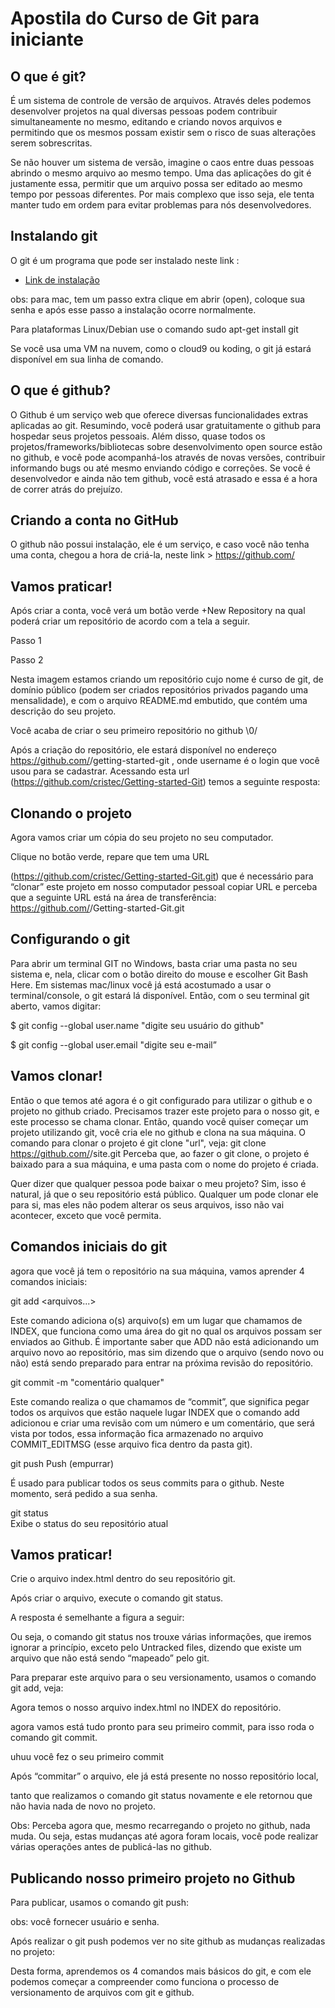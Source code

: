 # Apostila do Curso de Git para iniciante

## O que é git?

É um sistema de controle de versão de arquivos. Através deles podemos desenvolver projetos na qual diversas pessoas podem contribuir simultaneamente no mesmo, editando e criando novos arquivos e permitindo que os mesmos possam existir sem o risco de suas alterações serem sobrescritas.

Se não houver um sistema de versão, imagine o caos entre duas pessoas abrindo o mesmo arquivo ao mesmo tempo. Uma das aplicações do git é justamente essa, permitir que um arquivo possa ser editado ao mesmo tempo por pessoas diferentes. Por mais complexo que isso seja, ele tenta manter tudo em ordem para evitar problemas para nós desenvolvedores.

## Instalando git

O git é um programa que pode ser instalado neste link :

 * <a href="https://git-scm.com/downloads" target="_blank"> Link de instalação</a>

obs: para mac, tem um passo extra clique em abrir (open), coloque sua senha e após esse passo a instalação ocorre normalmente. 

Para plataformas Linux/Debian  use o comando sudo apt-get install git 

Se você usa uma VM na nuvem, como o cloud9 ou koding, o git já estará disponível em sua linha de comando.

## O que é github?

O Github é um serviço web que oferece diversas funcionalidades extras aplicadas ao git. Resumindo, você poderá usar gratuitamente o github para hospedar seus projetos pessoais. Além disso, quase todos os projetos/frameworks/bibliotecas sobre desenvolvimento open source estão no github, e você pode acompanhá-los através de novas versões, contribuir informando bugs ou até mesmo enviando código e correções. Se você é desenvolvedor e ainda não tem github, você está atrasado e essa é a hora de correr atrás do prejuízo.

## Criando a conta no GitHub

O github não possui instalação, ele é um serviço, e caso você não tenha uma conta, chegou a hora de criá-la,
 neste link > https://github.com/




















## Vamos praticar!



Após criar a conta, você verá um botão verde +New Repository na qual poderá criar um repositório de acordo com a tela a seguir.

Passo 1





Passo 2



















Nesta imagem estamos criando um repositório cujo nome é curso de git, de domínio público (podem ser criados repositórios privados pagando uma mensalidade), e com o arquivo README.md embutido, que contém uma descrição do seu projeto. 

Você acaba de criar o seu primeiro repositório no github \0/















Após a criação do repositório, ele estará disponível no endereço https://github.com/<username>/getting-started-git , onde username é o login que você usou para se cadastrar. Acessando esta url (https://github.com/cristec/Getting-started-Git) temos a seguinte resposta: 


## Clonando o projeto

Agora vamos criar um cópia do seu projeto no seu computador. 

Clique no botão verde, repare que tem uma URL 

(https://github.com/cristec/Getting-started-Git.git) que é necessário para “clonar” este projeto em nosso computador pessoal copiar URL e perceba que a seguinte URL está na área de transferência: https://github.com/<username>/Getting-started-Git.git


## Configurando o git

Para abrir um terminal GIT no Windows, basta criar uma pasta no seu sistema e, nela, clicar com o botão direito do mouse e escolher Git Bash Here. Em sistemas mac/linux você já está acostumado a usar o terminal/console, o git estará lá disponível. 
Então, com o seu terminal git aberto, vamos digitar:

$ git config --global user.name "digite seu usuário do github" 

$ git config --global user.email "digite seu e-mail”

## Vamos clonar!

Então o que temos até agora é o git configurado para utilizar o github e o projeto no github criado. Precisamos trazer este projeto para o nosso git, e este processo se chama clonar. Então, quando você quiser começar um projeto utilizando git, você cria ele no github e clona na sua máquina. O comando para clonar o projeto é git clone "url", veja:
git clone https://github.com/<username>/site.git
Perceba que, ao fazer o git clone, o projeto é baixado para a sua máquina, e uma pasta com o nome do projeto é criada.

Quer dizer que qualquer pessoa pode baixar o meu projeto? Sim, isso é natural, já que o seu repositório está público. Qualquer um pode clonar ele para si, mas eles não podem alterar os seus arquivos, isso não vai acontecer, exceto que você permita.





## Comandos iniciais do git

agora que você já tem o repositório na sua máquina, vamos aprender 4 comandos iniciais: 

git add <arquivos...>                                                                                                               

Este comando adiciona o(s) arquivo(s) em um lugar que chamamos de INDEX, que funciona como uma área do git no qual os arquivos possam ser enviados ao Github. É importante saber que ADD não está adicionando um arquivo novo ao repositório, mas sim dizendo que o arquivo (sendo novo ou não) está sendo preparado para entrar na próxima revisão do repositório.

git commit -m "comentário qualquer"                                                                                   

Este comando realiza o que chamamos de “commit”, que significa pegar todos os arquivos que estão naquele lugar INDEX que o comando add adicionou e criar uma revisão com um número e um comentário, que será vista por todos, essa informação fica armazenado no arquivo COMMIT_EDITMSG (esse arquivo fica dentro da pasta git).

git push Push (empurrar)   

É usado para publicar todos os seus commits para o github. Neste momento, será pedido a sua senha.

git status                                                                                                                                     
Exibe o status do seu repositório atual


## Vamos praticar!

Crie o arquivo index.html dentro do seu repositório git. 

Após criar o arquivo, execute o comando git status.

 A resposta é semelhante a figura a seguir:



Ou seja, o comando git status nos trouxe várias informações, que iremos ignorar a princípio, exceto pelo Untracked files, dizendo que existe um arquivo que não está sendo “mapeado” pelo git.

 Para preparar este arquivo para o seu versionamento, usamos o comando git add, veja:

Agora temos o nosso arquivo index.html no INDEX do repositório.

agora vamos  está tudo pronto para seu primeiro commit, para isso roda o comando git commit.

uhuu você fez o seu primeiro commit


Após “commitar” o arquivo, ele já está presente no nosso repositório local, 

tanto que realizamos o comando git status novamente e ele retornou que não havia nada de novo no projeto. 

Obs: Perceba agora que, mesmo recarregando o projeto no github, nada muda. Ou seja, estas mudanças até agora foram locais, você pode realizar várias operações antes de publicá-las no github.


## Publicando nosso primeiro projeto no Github 

Para publicar, usamos o comando git push:

obs: você fornecer usuário e senha.



Após realizar o git push podemos ver no site github as mudanças realizadas no projeto:

Desta forma, aprendemos os 4 comandos mais básicos do git, e com ele podemos começar a compreender como funciona o processo de versionamento de arquivos com git e github.
